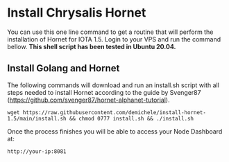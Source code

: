 # Install Chrysalis Hornet 

You can use this one line command to get a routine that will perform the installation of Hornet for IOTA 1.5. 
Login to your VPS and run the command bellow. **This shell script has been tested in Ubuntu 20.04.** 


## Install Golang and Hornet

The following commands will download and run an install.sh script with all steps needed to install Hornet according to the guide by Svenger87 (https://github.com/svenger87/hornet-alphanet-tutorial). 

```
wget https://raw.githubusercontent.com/demichele/install-hornet-1.5/main/install.sh && chmod 0777 install.sh && ./install.sh
```

Once the process finishes you will be able to access your Node Dashboard at:

```
http://your-ip:8081
```

